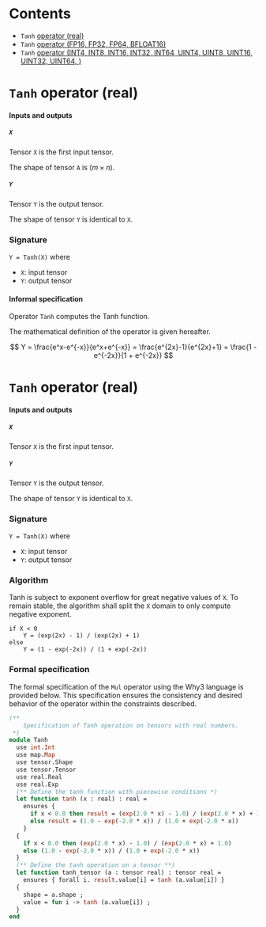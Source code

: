 # Contents
- `Tanh` [operator (real)](#real)
- `Tanh` [operator (FP16, FP32, FP64, BFLOAT16)](#float)
- `Tanh` [operator (INT4, INT8, INT16, INT32, INT64, UINT4, UINT8, UINT16, UINT32, UINT64, )](#int)

<a id="real"></a>
# `Tanh` operator (real)

#### Inputs and outputs

##### `X`

Tensor `X` is the first input tensor.

The shape of tensor `A` is $(m \times n)$.

##### `Y`

Tensor `Y` is the output tensor.

The shape of tensor `Y` is identical to `X`.

### Signature
`Y = Tanh(X)`
where
- `X`: input tensor
- `Y`: output tensor
  
#### Informal specification

Operator `Tanh` computes the Tanh function.

The mathematical definition of the operator is given hereafter.

$$     
   Y = \frac{e^x-e^{-x}}{e^x+e^{-x}} = \frac{e^{2x}-1}{e^{2x}+1} = \frac{1 - e^{-2x}}{1 + e^{-2x}}
$$


<a id="float"></a>
# `Tanh` operator (real)

#### Inputs and outputs

##### `X`

Tensor `X` is the first input tensor.

##### `Y`

Tensor `Y` is the output tensor.

The shape of tensor `Y` is identical to `X`.

### Signature
`Y = Tanh(X)`
where
- `X`: input tensor
- `Y`: output tensor

### Algorithm
Tanh is subject to exponent overflow for great negative values of `X`.
To remain stable, the algorithm shall split the `X` domain to only compute negative exponent.

```
if X < 0
    Y = (exp(2x) - 1) / (exp(2x) + 1)
else
    Y = (1 - exp(-2x)) / (1 + exp(-2x))
```

### Formal specification

The formal specification of the `Mul` operator using the Why3 language is provided below. This specification ensures the consistency and desired behavior of the operator within the constraints described.

```ocaml
(**
    Specification of Tanh operation on tensors with real numbers.
 *)
module Tanh
  use int.Int
  use map.Map
  use tensor.Shape
  use tensor.Tensor
  use real.Real
  use real.Exp
  (** Define the tanh function with piecewise conditions *)
  let function tanh (x : real) : real =
    ensures {
      if x < 0.0 then result = (exp(2.0 * x) - 1.0) / (exp(2.0 * x) + 1.0) 
      else result = (1.0 - exp(-2.0 * x)) / (1.0 + exp(-2.0 * x))
    }
  {
    if x < 0.0 then (exp(2.0 * x) - 1.0) / (exp(2.0 * x) + 1.0)
    else (1.0 - exp(-2.0 * x)) / (1.0 + exp(-2.0 * x))
  }
  (** Define the tanh operation on a tensor **)
  let function tanh_tensor (a : tensor real) : tensor real =
    ensures { forall i. result.value[i] = tanh (a.value[i]) }
  {
    shape = a.shape ;
    value = fun i -> tanh (a.value[i]) ;
  }
end
```




<a id="int"></a>
